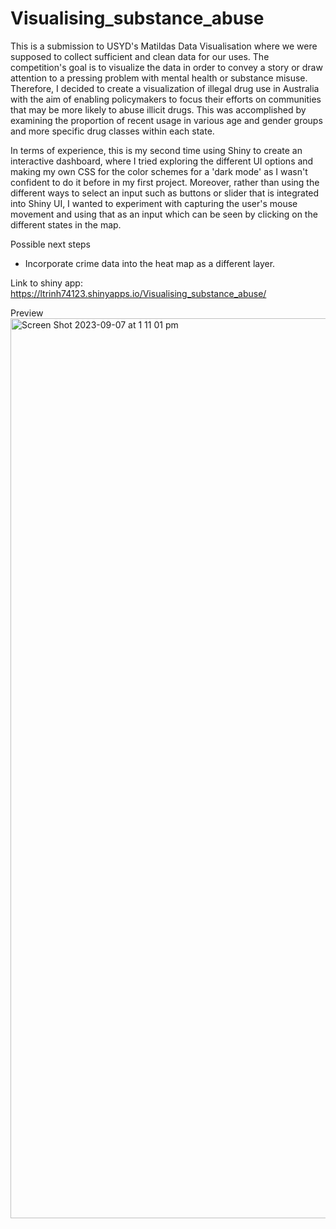 # Visualising_substance_abuse

This is a submission to USYD's Matildas Data Visualisation where we were supposed to collect sufficient and clean data for our uses. The competition's goal is to visualize the data in order to convey a story or draw attention to a pressing problem with mental health or substance misuse. Therefore, I decided to create a visualization of illegal drug use in Australia with the aim of enabling policymakers to focus their efforts on communities that may be more likely to abuse illicit drugs. This was accomplished by examining the proportion of recent usage in various age and gender groups and more specific drug classes within each state.

In terms of experience, this is my second time using Shiny to create an interactive dashboard, where I tried exploring the different UI options and making my own CSS for the color schemes for a 'dark mode' as I wasn't confident to do it before in my first project. Moreover, rather than using the different ways to select an input such as buttons or slider that is integrated into Shiny UI, I wanted to experiment with capturing the user's mouse movement and using that as an input which can be seen by clicking on the different states in the map.

Possible next steps
* Incorporate crime data into the heat map as a different layer.

Link to shiny app:
https://ltrinh74123.shinyapps.io/Visualising_substance_abuse/

Preview
<img width="1440" alt="Screen Shot 2023-09-07 at 1 11 01 pm" src="https://github.com/ltrinh74123/Visualising_substance_abuse/assets/141806971/0ebfaa32-0b7f-49ba-8bd8-09823cb2428c">
